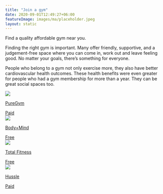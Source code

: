 ```yaml
---
title: "Join a gym"
date: 2020-09-01T12:49:27+06:00
featureImage: images/ma/placeholder.jpeg
layout: static
---
```


Find a quality affordable gym near you.

Finding the right gym is important. Many offer friendly, supportive, and a judgement-free space where you can come in, work out and leave feeling good. No matter your goals, there’s something for everyone.

People who belong to a gym not only exercise more, they also have better cardiovascular health outcomes. These health benefits were even greater for people who had a gym membership for more than a year. They can be great social spaces too.

<a class="ma-link" href="https://www.puregym.com/"><div class="ma-card ma-card-Health"><div class="ma-icon"><img src ="/images/Icon-pound - health - opacity.svg"/></div><div class="ma-name"><p>PureGym</p></div><div class="ma-paid-text"><span>Paid</span></div></div></a><a class="ma-link" href="https://bodymind.com/7-benefits-of-joining-a-gym/"><div class="ma-card ma-card-Health"><div class="ma-icon"><img src ="/images/Icon-check - health - opacity.svg"/></div><div class="ma-name"><p>Body+Mind</p></div><div class="ma-paid-text"><span>Free</span></div></div></a><a class="ma-link" href="https://www.totalfitness.co.uk/fitness-hub/getting-started/6-reasons-to-join-a-gym/"><div class="ma-card ma-card-Health"><div class="ma-icon"><img src ="/images/Icon-check - health - opacity.svg"/></div><div class="ma-name"><p>Total Fitness</p></div><div class="ma-paid-text"><span>Free</span></div></div></a><a class="ma-link" href="https://www.awin1.com/cread.php?awinmid=3422&awinaffid=1198638&ued=https%3A%2F%2Fwww.hussle.com%2F"><div class="ma-card ma-card-Health"><div class="ma-icon"><img src ="/images/Icon-pound - health - opacity.svg"/></div><div class="ma-name"><p>Hussle</p></div><div class="ma-paid-text"><span>Paid</span></div></div></a>  

<br/><br/>






